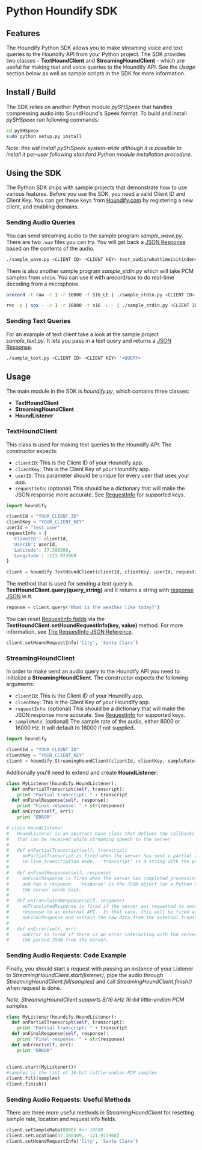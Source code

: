 # Python Houndify SDK


## Features

The Houndify Python SDK allows you to make streaming voice and text queries to the Houndify API from your Python project. The SDK provides two classes - **TextHoundClient** and **StreamingHoundClient** - which are useful for making text and voice queries to the Houndify API. See the *Usage* section below as well as sample scripts in the SDK for more information.


## Install / Build

The SDK relies on another Python module *pySHSpeex* that handles compressing audio into SoundHound's Speex format. To build and install *pySHSpeex* run following commands:

```bash
cd pySHSpeex
sudo python setup.py install
```
*Note: this will install *pySHSpeex* system-wide although it is possible to install it per-user following standard Python module installation procedure.*


## Using the SDK

The Python SDK ships with sample projects that demonstrate how to use various features. Before you use the SDK, you need a valid Client ID and Client Key. You can get these keys from [Houndify.com](Houndify.com) by registering a new client, and enabling domains.

### Sending Audio Queries

You can send streaming audio to the sample program *sample_wave.py*. There are two `.wav` files you can try. You will get back a [JSON Response](https://docs.houndify.com/reference/HoundServer) based on the contents of the audio. 

```bash
./sample_wave.py <CLIENT ID> <CLIENT KEY> test_audio/whattimeisitindenver.wav
```

There is also another sample program *sample_stdin.py* which will take PCM samples from `stdin`. You can use it with arecord/sox to do real-time decoding from a microphone.

```bash
arecord -t raw -c 1 -r 16000 -f S16_LE | ./sample_stdin.py <CLIENT ID> <CLIENT KEY>
```
```bash
rec -p | sox - -c 1 -r 16000 -t s16 -L - | ./sample_stdin.py <CLIENT ID> <CLIENT KEY>
```

### Sending Text Queries

For an example of text client take a look at the sample project *sample_text.py*. It lets you pass in a text query and returns a [JSON Response](https://docs.houndify.com/reference/HoundServer).

```bash
./sample_text.py <CLIENT ID> <CLIENT KEY> '<QUERY>'
```

## Usage 

The main module in the SDK is *houndify.py*, which contains three classes:

* **TextHoundClient**
* **StreamingHoundClient**
* **HoundListener**

### TextHoundClient

This class is used for making text queries to the Houndify API. The constructor expects:

* `clientID`: This is the Client ID of your Houndify app.
* `clientKey`: This is the Client Key of your Houndify app. 
* `userID`: This parameter should be unique for every user that uses your app.
* `requestInfo`: (optional) This should be a dictionary that will make the JSON response more accurate. See [RequestInfo](https://docs.houndify.com/reference/RequestInfo) for supported keys.

```python
import houndify

clientId = "YOUR_CLIENT_ID"
clientKey = "YOUR_CLIENT_KEY"
userId = "test_user"
requestInfo = {
  'ClientID': clientId,
  'UserID': userId,
  'Latitude': 37.388309, 
  'Longitude': -121.973968
}

client = houndify.TextHoundClient(clientId, clientKey, userId, requestInfo)
```

The method that is used for sending a text query is **TextHoundClient.query(query_string)** and it returns a string with [response JSON](https://docs.houndify.com/reference/HoundServer) in it.

```python
reponse = client.query('What is the weather like today?')
```

You can reset [RequestInfo fields](https://docs.houndify.com/reference/RequestInfo) via the **TextHoundClient.setHoundRequestInfo(key, value)** method. For more information, see [The RequestInfo JSON Reference](https://docs.houndify.com/reference/RequestInfo).

```python
client.setHoundRequestInfo('City', 'Santa Clara')
```


### StreamingHoundClient

In order to make send an audio query to the Houndify API you need to initialize a **StreamingHoundClient**. The constructor expects the following arguments:

* `clientID`: This is the Client ID of your Houndify app.
* `clientKey`: This is the Client Key of your Houndify app. 
* `requestInfo`: (optional) This should be a dictionary that will make the JSON response more accurate. See [RequestInfo](https://docs.houndify.com/reference/RequestInfo) for supported keys.
* `sampleRate`: (optional) The sample rate of the audio, either 8000 or 16000 Hz. It will default to 16000 if not supplied.

```python
import houndify

clientId = "YOUR_CLIENT_ID"
clientKey = "YOUR_CLIENT_KEY"
client = houndify.StreamingHoundClient(clientId, clientKey, sampleRate=8000)
```

Additionally you'll need to extend and create **HoundListener**:

```python
class MyListener(houndify.HoundListener):
  def onPartialTranscript(self, transcript):
    print "Partial transcript: " + transcript
  def onFinalResponse(self, response):
    print "Final response: " + str(response)
  def onError(self, err):
    print "ERROR"

# class HoundListener
#   HoundListener is an abstract base class that defines the callbacks
#   that can be received while streaming speech to the server
#
#   def onPartialTranscript(self, transcript)
#     onPartialTranscript is fired when the server has sent a partial transcript
#     in live transcription mode.  'transcript' is a string with the partial transcript
#
#   def onFinalResponse(self, response)
#     onFinalResponse is fired when the server has completed processing the query
#     and has a response.  'response' is the JSON object (as a Python dict) which
#     the server sends back.
#
#   def onTranslatedResponse(self, response)
#     onTranslatedResponse is fired if the server was requested to send the JSON
#     response to an external API.  In that case, this will be fired after
#     onFinalResponse and contain the raw data from the external translation API
#
#   def onError(self, err)
#     onError is fired if there is an error interacting with the server.  It contains
#     the parsed JSON from the server.
```

### Sending Audio Requests: Code Example

Finally, you should start a request with passing an instance of your Listener to *StreamingHoundClient.start(listener)*, pipe the audio through *StreamingHoundClient.fill(samples)* and call *StreamingHoundClient.finish()* when request is done. 

*Note: StreamingHoundClient supports 8/16 kHz 16-bit little-endian PCM samples.*

```python 
class MyListener(houndify.HoundListener):
  def onPartialTranscript(self, transcript):
    print "Partial transcript: " + transcript
  def onFinalResponse(self, response):
    print "Final response: " + str(response)
  def onError(self, err):
    print "ERROR"
    
    
client.start(MyListener())
#samples is the list of 16-bit little-endian PCM samples
client.fill(samples)
client.finish()
```

### Sending Audio Requests: Useful Methods

There are three more useful methods in *StreamingHoundClient* for resetting sample rate, location and request info fields.

```python
client.setSampleRate(8000) #or 16000
client.setLocation(37.388309, -121.973968)
client.setHoundRequestInfo('City', 'Santa Clara')
```